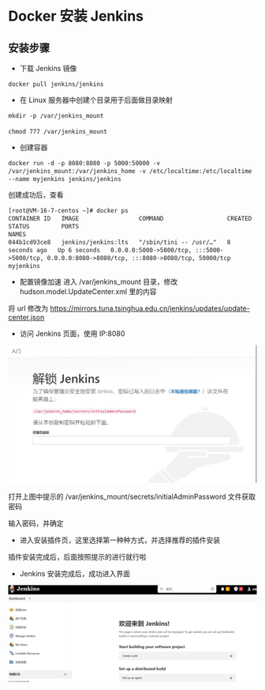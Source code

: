 # Docker 安装 Jenkins 

## 安装步骤

+ 下载 Jenkins 镜像
```shell script
docker pull jenkins/jenkins
```
+ 在 Linux 服务器中创建个目录用于后面做目录映射
```shell script
mkdir -p /var/jenkins_mount

chmod 777 /var/jenkins_mount
```

+ 创建容器
```shell script
docker run -d -p 8080:8080 -p 5000:50000 -v /var/jenkins_mount:/var/jenkins_home -v /etc/localtime:/etc/localtime --name myjenkins jenkins/jenkins
```
创建成功后，查看
```shell script
[root@VM-16-7-centos ~]# docker ps
CONTAINER ID   IMAGE                 COMMAND                  CREATED         STATUS         PORTS                                                                                             NAMES
044b1cd93ce8   jenkins/jenkins:lts   "/sbin/tini -- /usr/…"   8 seconds ago   Up 6 seconds   0.0.0.0:5000->5000/tcp, :::5000->5000/tcp, 0.0.0.0:8080->8080/tcp, :::8080->8080/tcp, 50000/tcp   myjenkins
```

+ 配置镜像加速
进入 /var/jenkins_mount 目录，修改 hudson.model.UpdateCenter.xml 里的内容

将 url 修改为 https://mirrors.tuna.tsinghua.edu.cn/jenkins/updates/update-center.json

+ 访问 Jenkins 页面，使用 IP:8080

![jenkins](./images/jenkins1.png)

打开上图中提示的 /var/jenkins_mount/secrets/initialAdminPassword 文件获取密码

输入密码，并确定

+ 进入安装插件页，这里选择第一种种方式，并选择推荐的插件安装

插件安装完成后，后面按照提示的进行就行啦

+ Jenkins 安装完成后，成功进入界面

![jenkins](./images/jenkins2.png)

